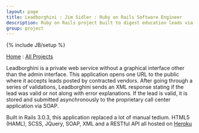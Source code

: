 ```yaml
---
layout: page
title: Leadborghini : Jim Sidler : Ruby on Rails Software Engineer
description: Ruby on Rails project built to digest education leads via a SOAP API.
group: project
---
```

{% include JB/setup %}

[Home](http://jimsidler.com) : [All Projects](http://jimsidler.com/projects.html)

Leadborghini is a private web service without a graphical interface other than the admin interface. This application opens one URL to the public where it accepts leads posted by contracted vendors. After going through a series of validations, Leadborghini sends an XML response stating if the lead was valid or not along with error explanations. If the lead is valid, it is stored and submitted asynchronously to the proprietary call center application via SOAP.

Built in Rails 3.0.3, this application replaced a lot of manual tedium. HTML5 (HAML), SCSS, JQuery, SOAP, XML and a RESTful API all hosted on [Heroku](http://heroku.com)